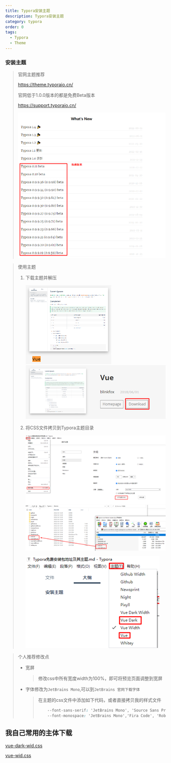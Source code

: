 ```yaml
---
title: Typora安装主题
description: Typora安装主题
category: typora
order: 0
tags:
  - Typora
  - Theme
---
```


### 安装主题

>   官网主题推荐
>
>   https://theme.typoraio.cn/
>
>   官网低于1.0.0版本的都是免费Beta版本
>
>   https://support.typoraio.cn/
>
>   ![Typora_Free](img/Typora_Free.png)

> 使用主题
>
> 1.   下载主题并解压
>
>      ![Typora_Theme_Vue](img/Typora_Theme_Vue.png)![Theme_Vue_download](img/Theme_Vue_download.png)
>
> 2.   将CSS文件拷贝到Typora主题目录
>
>      ![Typora_Theme_Filder](img/Typora_Theme_Filder.png)![copy_theme_CSS](img/copy_theme_CSS.png)
>
>      ![Typora_Theme安装后的效果](img/Typora_Theme安装后的效果.png)

> 个人推荐修改点
>
> -   宽屏
>
>     >   修改css中所有宽度width为100%，即可将预览页面调整到宽屏
>
> - 字体修改为`JetBrains Mono`,可以到`JetBrains 官网下载字体`
>
>     > 在主题的css文件中添加如下代码，或者直接拷贝我的样式文件
>     >
>     > ```css
>     >     --font-sans-serif: 'JetBrains Mono', 'Source Sans Pro', sans-serif !important;
>     >     --font-monospace: 'JetBrains Mono','Fira Code', 'Roboto Mono', monospace !important;
>     > ```
>     >

## 我自己常用的主体下载

[vue-dark-wid.css](img/vue-dark-wid.css)

[vue-wid.css](img/vue-wid.css)

